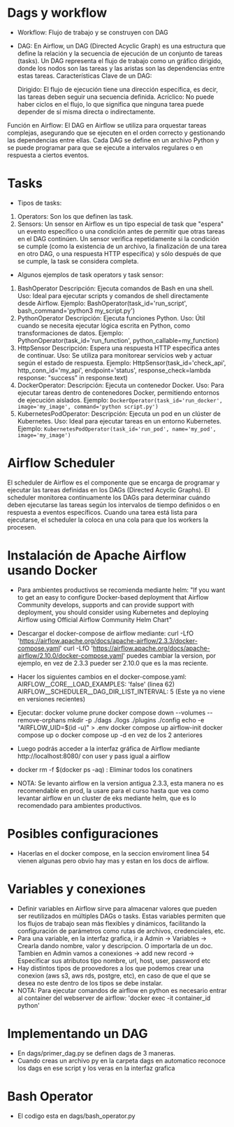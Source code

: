 # Dags y workflow
- Workflow: Flujo de trabajo y se construyen con DAG
- DAG: En Airflow, un DAG (Directed Acyclic Graph) es una estructura que define la relación y la secuencia de ejecución de un conjunto de tareas (tasks). Un DAG representa el flujo de trabajo como un gráfico dirigido, donde los nodos son las tareas y las aristas son las dependencias entre estas tareas.
Características Clave de un DAG:

    Dirigido: El flujo de ejecución tiene una dirección específica, es decir, las tareas deben seguir una secuencia definida.
    Acríclico: No puede haber ciclos en el flujo, lo que significa que ninguna tarea puede depender de sí misma directa o indirectamente.

Función en Airflow:
El DAG en Airflow se utiliza para orquestar tareas complejas, asegurando que se ejecuten en el orden correcto y gestionando las dependencias entre ellas. Cada DAG se define en un archivo Python y se puede programar para que se ejecute a intervalos regulares o en respuesta a ciertos eventos.
# Tasks
- Tipos de tasks: 
1) Operators: Son los que definen las task.
2) Sensors: Un sensor en Airflow es un tipo especial de task que "espera" un evento específico o una condición antes de permitir que otras tareas en el DAG continúen. Un sensor verifica repetidamente si la condición se cumple (como la existencia de un archivo, la finalización de una tarea en otro DAG, o una respuesta HTTP específica) y sólo después de que se cumple, la task se considera completa.
- Algunos ejemplos de task operators y task sensor:
1) BashOperator
    Descripción: Ejecuta comandos de Bash en una shell.
    Uso: Ideal para ejecutar scripts y comandos de shell directamente desde Airflow.
    Ejemplo: BashOperator(task_id='run_script', bash_command='python3 my_script.py')
2) PythonOperator
    Descripción: Ejecuta funciones Python.
    Uso: Útil cuando se necesita ejecutar lógica escrita en Python, como transformaciones de datos.
    Ejemplo: PythonOperator(task_id='run_function', python_callable=my_function)
3) HttpSensor
    Descripción: Espera una respuesta HTTP específica antes de continuar.
    Uso: Se utiliza para monitorear servicios web y actuar según el estado de respuesta.
    Ejemplo: HttpSensor(task_id='check_api', http_conn_id='my_api', endpoint='status', response_check=lambda response: "success" in response.text)
4) DockerOperator:
    Descripción: Ejecuta un contenedor Docker.
    Uso: Para ejecutar tareas dentro de contenedores Docker, permitiendo entornos de ejecución aislados.
    Ejemplo: `DockerOperator(task_id='run_docker', image='my_image', command='python script.py')`
5) KubernetesPodOperator:
    Descripción: Ejecuta un pod en un clúster de Kubernetes.
    Uso: Ideal para ejecutar tareas en un entorno Kubernetes.
    Ejemplo: `KubernetesPodOperator(task_id='run_pod', name='my_pod', image='my_image')`
# Airflow Scheduler
El scheduler de Airflow es el componente que se encarga de programar y ejecutar las tareas definidas en los DAGs (Directed Acyclic Graphs). El scheduler monitorea continuamente los DAGs para determinar cuándo deben ejecutarse las tareas según los intervalos de tiempo definidos o en respuesta a eventos específicos. Cuando una tarea está lista para ejecutarse, el scheduler la coloca en una cola para que los workers la procesen.
# Instalación de Apache Airflow usando Docker
- Para ambientes productivos se recomienda mediante helm: "If you want to get an easy to configure Docker-based deployment that Airflow Community develops, supports and can provide support with deployment, you should consider using Kubernetes and deploying Airflow using Official Airflow Community Helm Chart"
- Descargar el docker-compose de airflow mediante: 
curl -LfO 'https://airflow.apache.org/docs/apache-airflow/2.3.3/docker-compose.yaml'
curl -LfO 'https://airflow.apache.org/docs/apache-airflow/2.10.0/docker-compose.yaml'
puedes cambiar la version, por ejemplo, en vez de 2.3.3 pueder ser 2.10.0 que es la mas reciente.
- Hacer los siguientes cambios en el docker-compose.yaml: 
AIRFLOW__CORE__LOAD_EXAMPLES: 'false' (linea 62)
AIRFLOW__SCHEDULER__DAG_DIR_LIST_INTERVAL: 5 (Este ya no viene en versiones recientes)
- Ejecutar:
docker volume prune
docker compose down --volumes --remove-orphans
mkdir -p ./dags ./logs ./plugins ./config
echo -e "AIRFLOW_UID=$(id -u)" > .env
docker compose up airflow-init
docker compose up o docker compose up -d en vez de los 2 anteriores

- Luego podrás acceder a la interfaz gráfica de Airflow mediante http://localhost:8080/ con user y pass igual a airflow
- docker rm -f $(docker ps -aq) : Eliminar todos los conatiners
- NOTA: Se levanto airflow en la version antigua 2.3.3, esta manera no es recomendable en prod, la usare para el curso hasta que vea como levantar airflow en un cluster de eks mediante helm, que es lo recomendado para ambientes productivos.
# Posibles configuraciones
- Hacerlas en el docker compose, en la seccion enviroment linea 54 vienen algunas pero obvio hay mas y estan en los docs de airflow.
# Variables y conexiones
- Definir variables en Airflow sirve para almacenar valores que pueden ser reutilizados en múltiples DAGs o tasks. Estas variables permiten que los flujos de trabajo sean más flexibles y dinámicos, facilitando la configuración de parámetros como rutas de archivos, credenciales, etc.
- Para una variable, en la interfaz grafica, ir a Admin -> Variables -> Crearla dando nombre, valor y descripcion. O importarla de un doc.
Tambien en Admin vamos a conexiones -> add new record -> Especificar sus atributos tipo nombre, url, host, user, password etc
- Hay distintos tipos de proovedores a los que podemos crear una conexion (aws s3, aws rds, postgre, etc), en caso de que el que se desea no este dentro de los tipos se debe instalar.
- NOTA: Para ejecutar comandos de airflow en python es necesario entrar al container del webserver de airflow: 'docker exec -it container_id python' 
# Implementando un DAG
- En dags/primer_dag.py se definen dags de 3 maneras.
- Cuando creas un archivo py en la carpeta dags en automatico reconoce los dags en ese script y los veras en la interfaz grafica
# Bash Operator
- El codigo esta en dags/bash_operator.py